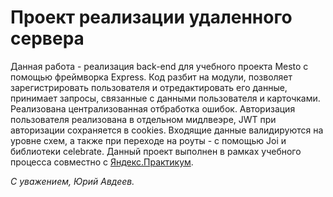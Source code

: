 # Проект реализации удаленного сервера  

Данная работа - реализация back-end для учебного проекта Mesto с помощью фреймворка Express.
Код разбит на модули, позволяет зарегистрировать пользователя и отредактировать его данные, принимает запросы, связанные с данными пользователя и карточками. 
Реализована централизованная отбработка ошибок.
Авторизация пользователя реализована в отдельном мидлвеэре, JWT при авторизации сохраняется в cookies.
Входящие данные валидируются на уровне схем, а также при переходе на роуты - с помощью Joi и библиотеки celebrate. 
Данный проект выполнен в рамках учебного процесса совместно с [Яндекс.Практикум](https://praktikum.yandex.ru/).

_С уважением, Юрий Авдеев._
